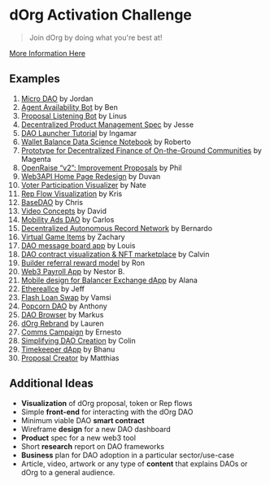# dOrg Activation Challenge
> Join dOrg by doing what you're best at!

[More Information Here](https://docs.dorg.tech/lifecycle/activation)

## Examples
1. [Micro DAO](https://github.com/dOrgTech/mini-hack-example) by Jordan
2. [Agent Availability Bot](https://github.com/dOrgTech/AgentAvailability/) by Ben
3. [Proposal Listening Bot](https://github.com/linus-stark/dOrg_activation) by Linus
4. [Decentralized Product Management Spec](https://docs.google.com/document/d/1r3SYoIONQ3pWmyFLaUE68XIvpwC1tcOv9ABPxguHFzk/edit) by Jesse
5. [DAO Launcher Tutorial](https://twitter.com/Ingalandia/status/1237525857981218816) by Ingamar
6. [Wallet Balance Data Science Notebook](https://www.linkedin.com/pulse/exploring-ethereum-blockchain-bigquery-python-henriquez-perozo/?trackingId=voaeJu9BSjmJJuuSszPpGA%3D%3D) by Roberto
7. [Prototype for Decentralized Finance of On-the-Ground Communities](https://docs.google.com/document/d/1DX0P21g2kAkAR8KwqkDbNzMcwiiKfFLDfjazvHQwx2A/edit?usp=sharing) by Magenta
8. [OpenRaise “v2”: Improvement Proposals](https://docs.google.com/document/d/1JR23RbB4XujKOCmBZM969wwpykTbBXkD0HHXRgE1xKA/edit?usp=sharing) by Phil
9. [Web3API Home Page Redesign](https://drive.google.com/drive/folders/1cjWIU3T4kRsHDQC4Vcg-9iSW2fpWvQ7r) by Duvan
10. [Voter Participation Visualizer](https://github.com/c0rv0s/voter-participation) by Nate
11. [Rep Flow Visualization](https://github.com/krisbitney/RepFlowVisualization) by Kris
12. [BaseDAO](https://github.com/stan36/BaseDAO) by Chris
13. [Video Concepts](https://docs.google.com/document/d/1QufLe3HBsSTzYp4ZSqti8_e5QIQjVZmGMeELTReNEnc/edit?usp=sharing) by David
14. [Mobility Ads DAO](https://github.com/imthatcarlos/mobility-ads-dao) by Carlos
15. [Decentralized Autonomous Record Network](https://docs.google.com/document/d/1dieQq5R2uONbdGNZc99M5pHbfP4jVMJ6q8f2UHf-MU0/edit) by Bernardo
16. [Virtual Game Items](https://github.com/Remscar/dOrg-Activation) by Zachary
17. [DAO message board app](https://github.com/LPSCRYPT/dpost-alpha) by Louis
18. [DAO contract visualization & NFT marketplace](https://github.com/Calvinoea/activation-challenge) by Calvin
19. [Builder referral reward model](https://www.notion.so/dOrg-writeup-d8c190e23cc34f989e9023dfd2a31029) by Ron
20. [Web3 Payroll App](https://github.com/nestorbe/payrollTS) by Nestor B.
20. [Mobile design for Balancer Exchange dApp](https://www.figma.com/file/i6MokLTORQKexECogLMUCw/Balancer-Mobile) by Alana
21. [EtherealIce](https://github.com/MQDuck/EtherealIce-Contract) by Jeff
22. [Flash Loan Swap](https://github.com/reddyismav/flash-loan-swap/tree/master) by Vamsi
23. [Popcorn DAO](https://docs.google.com/document/d/1bNM4oYOqyJ9C28PcnUJBhdDDoHogaOwtSLoY-dBkPxg/edit) by Anthony
24. [DAO Browser](https://github.com/MountVase/DAObrowser) by Markus
25. [dOrg Rebrand](https://drive.google.com/file/d/1WkMceH9x7pGPj9E-AwIkvz0ItSgUWBcP/view) by Lauren
26. [Comms Campaign](https://docs.google.com/document/d/1BRpqB8oKOuHBPssn5U9JhqdkHm3bUnUvMa3311ZIkK8/edit) by Ernesto
27. [Simplifying DAO Creation](https://app.pitch.com/app/public/presentation/05805f01-a1ce-4c19-a98c-b417c47f42a3) by Colin
28. [Timekeeper dApp](https://youtu.be/X6DaodcpBoU) by Bhanu
29. [Proposal Creator](https://github.com/MatthiasBakken/proposal-creator) by Matthias

## Additional Ideas
- **Visualization** of dOrg proposal, token or Rep flows
- Simple **front-end** for interacting with the dOrg DAO
- Minimum viable DAO **smart contract**
- Wireframe **design** for a new DAO dashboard
- **Product** spec for a new web3 tool
- Short **research** report on DAO frameworks
- **Business** plan for DAO adoption in a particular sector/use-case
- Article, video, artwork or any type of **content** that explains DAOs or dOrg to a general audience.
